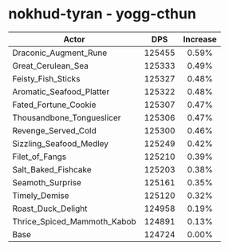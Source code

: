 # nokhud-tyran - yogg-cthun
| Actor | DPS | Increase |
|---|:---:|:---:|
|Draconic_Augment_Rune|125455|0.59%|
|Great_Cerulean_Sea|125333|0.49%|
|Feisty_Fish_Sticks|125327|0.48%|
|Aromatic_Seafood_Platter|125322|0.48%|
|Fated_Fortune_Cookie|125307|0.47%|
|Thousandbone_Tongueslicer|125306|0.47%|
|Revenge_Served_Cold|125300|0.46%|
|Sizzling_Seafood_Medley|125249|0.42%|
|Filet_of_Fangs|125210|0.39%|
|Salt_Baked_Fishcake|125203|0.38%|
|Seamoth_Surprise|125161|0.35%|
|Timely_Demise|125120|0.32%|
|Roast_Duck_Delight|124958|0.19%|
|Thrice_Spiced_Mammoth_Kabob|124891|0.13%|
|Base|124724|0.00%|

